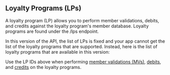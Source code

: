 ## Loyalty Programs (LPs)

A loyalty program (LP) allows you to perform member validations, debits, and credits against the loyalty program's member database. Loyalty programs are found under the /lps endpoint.

In this version of the API, the list of LPs is fixed and your app cannot get the list of the loyalty programs that are supported. Instead, here is the list of loyalty programs that are available in this version:

<!--
<table>
    <thead>
        <tr>
            <th>Loyalty Program</th>
            <th>Loyalty Program Identifier (LP ID)</th>
            <th>Supported Operations</th>
        </tr>
    </thead>
    <tbody>
        <tr>
            <td>Delta</td>
            <td>505d8be5-bf28-4edd-b543-0d1cd064c7b5</td>
            <td>MV, debit, credit</td>
        </tr>
        <tr>
            <td>Southwest</td>
            <td>4fd75846-1dae-474b-ac04-26c8d6dc0353</td>
            <td>MV, debit, credit</td>
        </tr>
        <tr>
            <td>USAirways</td>
            <td>15946ac0-8cd0-4948-9f7e-6f96bee68bb3</td>
            <td>MV, debit, credit</td>
        </tr>
        <tr>
            <td>Virgin Atlantic</td>
            <td>15dc4d30-b1e6-42de-b7cb-3e3c12f10769</td>
            <td>MV, debit, credit</td>
        </tr>
        <tr>
            <td>Wyndham</td>
            <td>1a33c991-f51b-49a4-a853-dcb0db1a3e8f</td>
            <td>MV, credit</td>
        </tr>
    </tbody>
</table>
-->

Use the LP IDs above when performing [member validations (MVs)](#member-validations), [debits](#debits), and [credits](#credits) on the loyalty programs.


